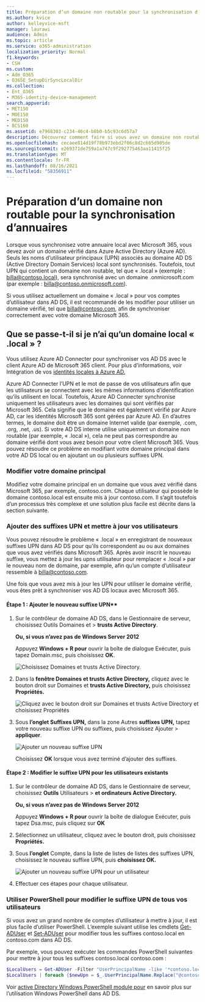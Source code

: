 ```yaml
---
title: Préparation d’un domaine non routable pour la synchronisation d’annuaires
ms.author: kvice
author: kelleyvice-msft
manager: laurawi
audience: Admin
ms.topic: article
ms.service: o365-administration
localization_priority: Normal
f1.keywords:
- CSH
ms.custom:
- Adm_O365
- O365E_SetupDirSyncLocalDir
ms.collection:
- Ent_O365
- M365-identity-device-management
search.appverid:
- MET150
- MOE150
- MED150
- BCS160
ms.assetid: e7968303-c234-46c4-b8b0-b5c93c6d57a7
description: Découvrez comment faire si vous avez un domaine non routable associé à vos comptes d’utilisateurs locaux avant de les synchroniser avec Microsoft 365 client.
ms.openlocfilehash: cecaee814d19f78b973ebd2f06c8d2c665d905de
ms.sourcegitcommit: e269371de759a1a747c9f292775463aa11415f25
ms.translationtype: MT
ms.contentlocale: fr-FR
ms.lasthandoff: 08/16/2021
ms.locfileid: "58356911"
---
```

# <a name="prepare-a-non-routable-domain-for-directory-synchronization"></a>Préparation d’un domaine non routable pour la synchronisation d’annuaires

Lorsque vous synchronisez votre annuaire local avec Microsoft 365, vous devez avoir un domaine vérifié dans Azure Active Directory (Azure AD). Seuls les noms d’utilisateur principaux (UPN) associés au domaine AD DS (Active Directory Domain Services) local sont synchronisés. Toutefois, tout UPN qui contient un domaine non routable, tel que « .local » (exemple : billa@contoso.local), sera synchronisé avec un domaine .onmicrosoft.com (par exemple : billa@contoso.onmicrosoft.com). 

Si vous utilisez actuellement un domaine « .local » pour vos comptes d’utilisateur dans AD DS, il est recommandé de les modifier pour utiliser un domaine vérifié, tel que billa@contoso.com, afin de synchroniser correctement avec votre domaine Microsoft 365.
  
## <a name="what-if-i-only-have-a-local-on-premises-domain"></a>Que se passe-t-il si je n’ai qu’un domaine local « .local » ?

Vous utilisez Azure AD Connecter pour synchroniser vos AD DS avec le client Azure AD de Microsoft 365 client. Pour plus d’informations, voir Intégration de vos [identités locales à Azure AD.](/azure/architecture/reference-architectures/identity/azure-ad)
  
Azure AD Connecter l’UPN et le mot de passe de vos utilisateurs afin que les utilisateurs se connectent avec les mêmes informations d’identification qu’ils utilisent en local. Toutefois, Azure AD Connecter synchronise uniquement les utilisateurs avec les domaines qui sont vérifiés par Microsoft 365. Cela signifie que le domaine est également vérifié par Azure AD, car les identités Microsoft 365 sont gérées par Azure AD. En d’autres termes, le domaine doit être un domaine Internet valide (par exemple, .com, .org, .net, .us). Si votre AD DS interne utilise uniquement un domaine non routable (par exemple, « .local »), cela ne peut pas correspondre au domaine vérifié dont vous avez besoin pour votre client Microsoft 365. Vous pouvez résoudre ce problème en modifiant votre domaine principal dans votre AD DS local ou en ajoutant un ou plusieurs suffixes UPN.
  
### <a name="change-your-primary-domain"></a>Modifier votre domaine principal

Modifiez votre domaine principal en un domaine que vous avez vérifié dans Microsoft 365, par exemple, contoso.com. Chaque utilisateur qui possède le domaine contoso.local est ensuite mis à jour contoso.com. Il s’agit toutefois d’un processus très complexe et une solution plus facile est décrite dans la section suivante.
  
### <a name="add-upn-suffixes-and-update-your-users-to-them"></a>Ajouter des suffixes UPN et mettre à jour vos utilisateurs

Vous pouvez résoudre le problème « .local » en enregistrant de nouveaux suffixes UPN dans AD DS pour qu’ils correspondent au ou aux domaines que vous avez vérifiés dans Microsoft 365. Après avoir inscrit le nouveau suffixe, vous mettez à jour les upns utilisateur pour remplacer « .local » par le nouveau nom de domaine, par exemple, afin qu’un compte d’utilisateur ressemble à billa@contoso.com.
  
Une fois que vous avez mis à jour les UPN pour utiliser le domaine vérifié, vous êtes prêt à synchroniser vos AD DS locaux avec Microsoft 365.
  
#### <a name="step-1-add-the-new-upn-suffix"></a>Étape 1 : Ajouter le nouveau suffixe UPN**
  
1. Sur le contrôleur de domaine AD DS, dans le Gestionnaire de serveur, choisissez Outils Domaines et  \> **trusts Active Directory**.
    
    **Ou, si vous n’avez pas de Windows Server 2012**
    
    Appuyez **Windows + R pour**  ouvrir la boîte de dialogue Exécuter, puis tapez Domain.msc, puis choisissez **OK**.
    
    ![Choisissez Domaines et trusts Active Directory.](../media/46b6e007-9741-44af-8517-6f682e0ac974.png)
  
2. Dans la **fenêtre Domaines et trusts Active Directory,** cliquez avec le bouton droit sur Domaines et **trusts Active Directory,** puis choisissez **Propriétés.**
    
    ![Cliquez avec le bouton droit sur Domaines et trusts Active Directory et choisissez Propriétés](../media/39d20812-ffb5-4ba9-8d7b-477377ac360d.png)
  
3. Sous **l’onglet Suffixes UPN,** dans la zone Autres **suffixes UPN,** tapez votre  nouveau suffixe UPN ou suffixes, puis choisissez Ajouter \> **appliquer**.
    
    ![Ajouter un nouveau suffixe UPN](../media/a4aaf919-7adf-469a-b93f-83ef284c0915.PNG)
  
    Choisissez **OK** lorsque vous avez terminé d’ajouter des suffixes. 
    
 #### <a name="step-2-change-the-upn-suffix-for-existing-users"></a>Étape 2 : Modifier le suffixe UPN pour les utilisateurs existants
  
1. Sur le contrôleur de domaine AD DS, dans le Gestionnaire de serveur, choisissez **Outils** Utilisateurs \> **et ordinateurs Active Directory.**
    
    **Ou, si vous n’avez pas de Windows Server 2012**
    
    Appuyez **Windows + R pour**  ouvrir la boîte de dialogue Exécuter, puis tapez Dsa.msc, puis cliquez sur **OK**
    
2. Sélectionnez un utilisateur, cliquez avec le bouton droit, puis choisissez **Propriétés.**
    
3. Sous **l’onglet** Compte, dans la liste de listes de listes des suffixes UPN, choisissez le nouveau suffixe UPN, puis **choisissez OK.**
    
    ![Ajouter un nouveau suffixe UPN pour un utilisateur](../media/54876751-49f0-48cc-b864-2623c4835563.png)
  
4. Effectuer ces étapes pour chaque utilisateur.
    
   
### <a name="use-powershell-to-change-the-upn-suffix-for-all-of-your-users"></a>Utiliser PowerShell pour modifier le suffixe UPN de tous vos utilisateurs

Si vous avez un grand nombre de comptes d’utilisateur à mettre à jour, il est plus facile d’utiliser PowerShell. L’exemple suivant utilise les cmdlets [Get-ADUser](/previous-versions/windows/it-pro/windows-server-2008-R2-and-2008/ee617241(v=technet.10)) et [Set-ADUser](/previous-versions/windows/it-pro/windows-server-2008-R2-and-2008/ee617215(v=technet.10)) pour modifier tous les suffixes contoso.local en contoso.com dans AD DS. 

Par exemple, vous pouvez exécuter les commandes PowerShell suivantes pour mettre à jour tous les suffixes contoso.local contoso.com :
    
  ```powershell
  $LocalUsers = Get-ADUser -Filter "UserPrincipalName -like '*contoso.local'" -Properties userPrincipalName -ResultSetSize $null
  $LocalUsers | foreach {$newUpn = $_.UserPrincipalName.Replace("@contoso.local","@contoso.com"); $_ | Set-ADUser -UserPrincipalName $newUpn}
  ```

Voir [active Directory Windows PowerShell module pour](/previous-versions/windows/it-pro/windows-server-2008-R2-and-2008/ee617195(v=technet.10)) en savoir plus sur l’utilisation Windows PowerShell dans AD DS.